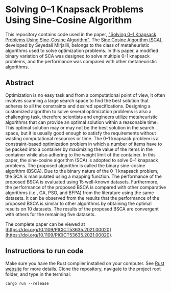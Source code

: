 # Solving 0–1 Knapsack Problems Using Sine-Cosine Algorithm

This repository contains code used in the paper, ["Solving 0–1 Knapsack Problems Using Sine-Cosine Algorithm"](https://doi.org/10.1109/PICICT53635.2021.00020). The [Sine Cosine Algorithm (SCA)](https://doi.org/10.1016/j.knosys.2015.12.022), developed by Seyedali Mirjalili, belongs to the class of metaheuristic algorithms used to solve optimization problems. In this paper, a modified binary variation of SCA was designed to solve multiple 0-1 knapsack problems, and the performance was compared with other metaheuristic algorithms.

## Abstract
Optimization is no easy task and from a computational point of view, it often involves scanning a large search space to find the best solution that adheres to all the constraints and desired specifications. Designing a customized algorithm to solve several optimization problems is also a challenging task, therefore scientists and engineers utilize metaheuristic algorithms that can provide an optimal solution within a reasonable time. This optimal solution may or may not be the best solution in the search space, but it is usually good enough to satisfy the requirements without wasting computational resources or time. The 0–1 knapsack problem is a constraint-based optimization problem in which a number of items have to be packed into a container by maximizing the value of the items in the container while also adhering to the weight limit of the container. In this paper, the sine-cosine algorithm (SCA) is adopted to solve 0–1 knapsack problems. The proposed algorithm is called the binary sine-cosine algorithm (BSCA). Due to the binary nature of the 0–1 knapsack problem, the SCA is manipulated using a mapping function. The performance of the proposed BSCA is evaluated using 15 well-known datasets. Furthermore, the performance of the proposed BSCA is compared with other comparative algorithms (i.e., GA, PSO, and BFPA) from the literature using the same datasets. It can be observed from the results that the performance of the proposed BSCA is similar to other algorithms by obtaining the optimal results on 10 datasets. The results of the proposed BSCA are convergent with others for the remaining five datasets.

The complete paper can be viewed at [https://doi.org/10.1109/PICICT53635.2021.00020](https://doi.org/10.1109/PICICT53635.2021.00020).

## Instructions to run code

Make sure you have the Rust compiler installed on your computer. See [Rust website](https://www.rust-lang.org/tools/install) for more details. Clone the repository, navigate to the project root folder, and type in the terminal:

```console
cargo run --release
```
